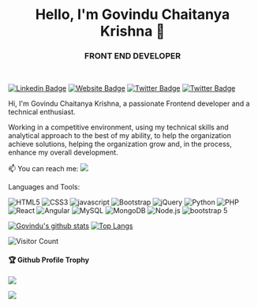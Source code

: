 <h1 align = "center">Hello, I'm Govindu Chaitanya Krishna 👋</h1>
<h3 align = "center">FRONT END DEVELOPER</h3>

</br>

[![Linkedin Badge](https://img.shields.io/badge/-Govindu-blue?style=flat-square&logo=Linkedin&logoColor=white&link=https://www.linkedin.com/in/govinduchaitanyakrishna1231/)](https://www.linkedin.com/in/govinduchaitanyakrishna1231/) 
[![Website Badge](https://img.shields.io/badge/StackOverflow-gray)](https://stackoverflow.com/users/16326988/chaitanya-krishna-govindu/)
[![Twitter Badge](https://img.shields.io/badge/-govindu-blue?style=flat-square&logo=Twitter&logoColor=white=https://twitter.com/@govindu1231)](https://twitter.com/@govindu1231)
[![Twitter Badge](https://img.shields.io/badge/-govindu-blue?style=flat-square&logo=instagram&logoColor=white=https://instagram.com/https://www.instagram.com/govinduchaitanyakrishna/)](https://instagram.com/govinduchaitanyakrishna/)


Hi, I'm Govindu Chaitanya Krishna, a passionate Frontend developer and a technical enthusiast.

Working in a competitive environment, using my technical skills and analytical approach to the best of my ability, to help the organization achieve solutions, helping the organization grow and, in the process, enhance my overall development.

📫 You can reach me:  <a href="mailto:govinduchaitanya3@gmail.com?"><img src="https://img.shields.io/badge/gmail-%23DD0031.svg?&style=flat-square&logo=gmail&logoColor=white"/></a>





Languages and Tools:


<img alt="HTML5" src="https://img.shields.io/badge/html5-%23E34F26.svg?style=flat-square&logo=html5&logoColor=white"/> <img alt="CSS3" src="https://img.shields.io/badge/css3-%231572B6.svg?style=flat-square&logo=css3&logoColor=white"/> <img alt="javascript" src="https://img.shields.io/badge/javascript-%2300f.svg?style=flat-square&logo=javascript&logoColor=white"/> <img alt="Bootstrap" src="https://img.shields.io/badge/bootstrap-%23563D7C.svg?style=flat-square&logo=bootstrap&logoColor=white"/> <img alt="jQuery" src="https://img.shields.io/badge/jQuery-%f5f5f5.svg?style=flat-square&logo=jQuery&logoColor=white"/> <img alt="Python" src="https://img.shields.io/badge/Python-%23ED8B00.svg?style=flat-square&logo=Python&logoColor=white"/> <img alt="PHP" src="https://img.shields.io/badge/php-%23777BB4.svg?style=flat-square&logo=php&logoColor=white"/>  <img alt="React" src="https://img.shields.io/badge/react-%2320232a.svg?style=flat-square&logo=react&logoColor=%2361DAFB"/> <img alt="Angular" src="https://img.shields.io/badge/angular-%23DD0031.svg?flat-square&logo=angular&logoColor=white"/> <img alt="MySQL" src="https://img.shields.io/badge/MySQL-%2300f.svg?style=flat-square&logo=MySQL&logoColor=white"/> <img alt="MongoDB" src ="https://img.shields.io/badge/MongoDB-%23FF26BE.svg?style=flat-square&logo=mongodb&logoColor=white"/> <img alt="Node.js" src="https://img.shields.io/badge/Node.js-%2320232a.svg?style=flat-square&logo=Node.js&logoColor=white"/> <img alt="bootstrap 5" src="https://img.shields.io/badge/bootstrap 5-%231572B6.svg?style=flat-square&logo=bootstrap 5&logoColor=white"/> 

[![Govindu's github stats](https://github-readme-stats.vercel.app/api?username=govinduchaitanyakrishna)](https://github.com/govinduchaitanyakrishna/github-readme-stats)
[![Top Langs](https://github-readme-stats.vercel.app/api/top-langs/?username=govinduchaitanyakrishna&layout=compact)](https://github.com/govinduchaitanyakrishna/github-readme-stats)

![Visitor Count](https://profile-counter.glitch.me/govinduchaitanyakrishna/count.svg)

<div>
  <h4>🏆 Github Profile Trophy</h4>
  <a href="https://github.com/ryo-ma/github-profile-trophy">
    <img src="https://github-profile-trophy.vercel.app/?username=govinduchaitanyakrishna&column=7"/>
  </a>
</div>

![](https://activity-graph.herokuapp.com/graph?username=govinduchaitanyakrishna&theme=react-dark&area=true)




<!--
**govindu chaitanya krishna** is a ✨ _special_ ✨ repository because its `README.md` (this file) appears on your GitHub profile.
